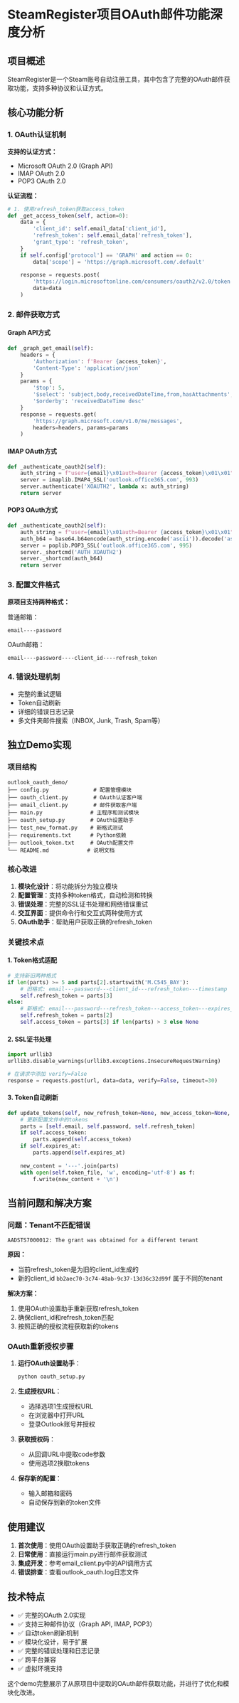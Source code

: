 # SteamRegister项目OAuth邮件功能深度分析

## 项目概述

SteamRegister是一个Steam账号自动注册工具，其中包含了完整的OAuth邮件获取功能，支持多种协议和认证方式。

## 核心功能分析

### 1. OAuth认证机制

**支持的认证方式：**
- Microsoft OAuth 2.0 (Graph API)
- IMAP OAuth 2.0
- POP3 OAuth 2.0

**认证流程：**
```python
# 1. 使用refresh_token获取access_token
def _get_access_token(self, action=0):
    data = {
        'client_id': self.email_data['client_id'],
        'refresh_token': self.email_data['refresh_token'],
        'grant_type': 'refresh_token',
    }
    if self.config['protocol'] == 'GRAPH' and action == 0:
        data['scope'] = 'https://graph.microsoft.com/.default'
    
    response = requests.post(
        'https://login.microsoftonline.com/consumers/oauth2/v2.0/token', 
        data=data
    )
```

### 2. 邮件获取方式

#### Graph API方式
```python
def _graph_get_email(self):
    headers = {
        'Authorization': f'Bearer {access_token}',
        'Content-Type': 'application/json'
    }
    params = {
        '$top': 5, 
        '$select': 'subject,body,receivedDateTime,from,hasAttachments', 
        '$orderby': 'receivedDateTime desc'
    }
    response = requests.get(
        'https://graph.microsoft.com/v1.0/me/messages', 
        headers=headers, params=params
    )
```

#### IMAP OAuth方式
```python
def _authenticate_oauth2(self):
    auth_string = f"user={email}\x01auth=Bearer {access_token}\x01\x01"
    server = imaplib.IMAP4_SSL('outlook.office365.com', 993)
    server.authenticate('XOAUTH2', lambda x: auth_string)
    return server
```

#### POP3 OAuth方式
```python
def _authenticate_oauth2(self):
    auth_string = f"user={email}\x01auth=Bearer {access_token}\x01\x01"
    auth_b64 = base64.b64encode(auth_string.encode('ascii')).decode('ascii')
    server = poplib.POP3_SSL('outlook.office365.com', 995)
    server._shortcmd('AUTH XOAUTH2')
    server._shortcmd(auth_b64)
    return server
```

### 3. 配置文件格式

**原项目支持两种格式：**

普通邮箱：
```
email----password
```

OAuth邮箱：
```
email----password----client_id----refresh_token
```

### 4. 错误处理机制

- 完整的重试逻辑
- Token自动刷新
- 详细的错误日志记录
- 多文件夹邮件搜索（INBOX, Junk, Trash, Spam等）

## 独立Demo实现

### 项目结构
```
outlook_oauth_demo/
├── config.py              # 配置管理模块
├── oauth_client.py        # OAuth认证客户端
├── email_client.py        # 邮件获取客户端
├── main.py               # 主程序和测试模块
├── oauth_setup.py        # OAuth设置助手
├── test_new_format.py    # 新格式测试
├── requirements.txt      # Python依赖
├── outlook_token.txt     # OAuth配置文件
└── README.md            # 说明文档
```

### 核心改进

1. **模块化设计**：将功能拆分为独立模块
2. **配置管理**：支持多种token格式，自动检测和转换
3. **错误处理**：完整的SSL证书处理和网络错误重试
4. **交互界面**：提供命令行和交互式两种使用方式
5. **OAuth助手**：帮助用户获取正确的refresh_token

### 关键技术点

#### 1. Token格式适配
```python
# 支持新旧两种格式
if len(parts) >= 5 and parts[2].startswith('M.C545_BAY'):
    # 旧格式: email---password---client_id---refresh_token---timestamp
    self.refresh_token = parts[3]
else:
    # 新格式: email---password---refresh_token---access_token---expires_timestamp
    self.refresh_token = parts[2]
    self.access_token = parts[3] if len(parts) > 3 else None
```

#### 2. SSL证书处理
```python
import urllib3
urllib3.disable_warnings(urllib3.exceptions.InsecureRequestWarning)

# 在请求中添加 verify=False
response = requests.post(url, data=data, verify=False, timeout=30)
```

#### 3. Token自动刷新
```python
def update_tokens(self, new_refresh_token=None, new_access_token=None, expires_at=None):
    # 更新配置文件中的tokens
    parts = [self.email, self.password, self.refresh_token]
    if self.access_token:
        parts.append(self.access_token)
    if self.expires_at:
        parts.append(self.expires_at)
    
    new_content = '---'.join(parts)
    with open(self.token_file, 'w', encoding='utf-8') as f:
        f.write(new_content + '\n')
```

## 当前问题和解决方案

### 问题：Tenant不匹配错误
```
AADSTS7000012: The grant was obtained for a different tenant
```

**原因：**
- 当前refresh_token是为旧的client_id生成的
- 新的client_id `bb2aec70-3c74-48ab-9c37-13d36c32d99f` 属于不同的tenant

**解决方案：**
1. 使用OAuth设置助手重新获取refresh_token
2. 确保client_id和refresh_token匹配
3. 按照正确的授权流程获取新的tokens

### OAuth重新授权步骤

1. **运行OAuth设置助手**：
   ```bash
   python oauth_setup.py
   ```

2. **生成授权URL**：
   - 选择选项1生成授权URL
   - 在浏览器中打开URL
   - 登录Outlook账号并授权

3. **获取授权码**：
   - 从回调URL中提取code参数
   - 使用选项2换取tokens

4. **保存新的配置**：
   - 输入邮箱和密码
   - 自动保存到新的token文件

## 使用建议

1. **首次使用**：使用OAuth设置助手获取正确的refresh_token
2. **日常使用**：直接运行main.py进行邮件获取测试
3. **集成开发**：参考email_client.py中的API调用方式
4. **错误排查**：查看outlook_oauth.log日志文件

## 技术特点

- ✅ 完整的OAuth 2.0实现
- ✅ 支持三种邮件协议（Graph API, IMAP, POP3）
- ✅ 自动token刷新机制
- ✅ 模块化设计，易于扩展
- ✅ 完整的错误处理和日志记录
- ✅ 跨平台兼容
- ✅ 虚拟环境支持

这个demo完整展示了从原项目中提取的OAuth邮件获取功能，并进行了优化和模块化改进。
